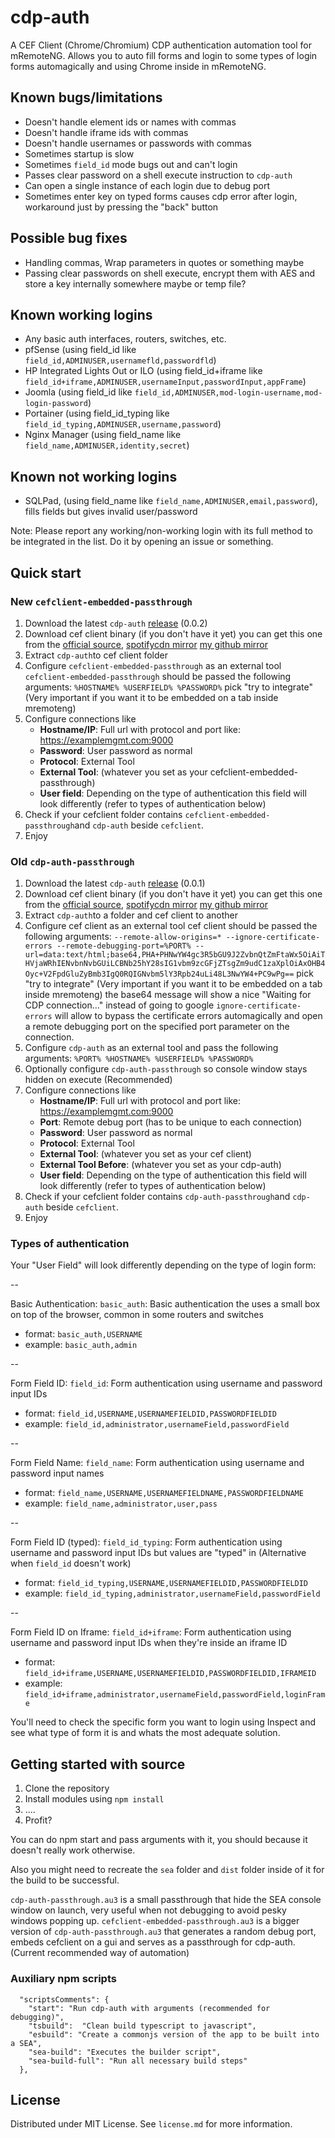 # cdp-auth

A CEF Client (Chrome/Chromium) CDP authentication automation tool for mRemoteNG. Allows you to auto fill forms and login to some types of login forms automagically and using Chrome inside in mRemoteNG.

## Known bugs/limitations
- Doesn't handle element ids or names with commas
- Doesn't handle iframe ids with commas
- Doesn't handle usernames or passwords with commas
- Sometimes startup is slow
- Sometimes `field_id` mode bugs out and can't login
- Passes clear password on a shell execute instruction to `cdp-auth`
- Can open a single instance of each login due to debug port
- Sometimes enter key on typed forms causes cdp error after login, workaround just by pressing the "back" button

## Possible bug fixes
- Handling commas, Wrap parameters in quotes or something maybe
- Passing clear passwords on shell execute, encrypt them with AES and store a key internally somewhere maybe or temp file?

## Known working logins

- Any basic auth interfaces, routers, switches, etc.
- pfSense (using field_id like `field_id,ADMINUSER,usernamefld,passwordfld`)
- HP Integrated Lights Out or ILO (using field_id+iframe like `field_id+iframe,ADMINUSER,usernameInput,passwordInput,appFrame`)
- Joomla (using field_id like `field_id,ADMINUSER,mod-login-username,mod-login-password`)
- Portainer (using field_id_typing like `field_id_typing,ADMINUSER,username,password`)
- Nginx Manager (using field_name like `field_name,ADMINUSER,identity,secret`)

## Known not working logins

- SQLPad, (using field_name like `field_name,ADMINUSER,email,password`), fills fields but gives invalid user/password

Note: Please report any working/non-working login with its full method to be integrated in the list. Do it by opening an issue or something.

## Quick start

### New `cefclient-embedded-passthrough`
1. Download the latest `cdp-auth` [release](https://github.com/supermarsx/cdp-auth/releases) (0.0.2)
2. Download cef client binary (if you don't have it yet) you can get this one from the [official source](https://github.com/chromiumembedded/cef), [spotifycdn mirror](https://github.com/chromiumembedded/cef) [my github mirror](https://github.com/supermarsx/mirror-cef_binary_155.3.13)
3. Extract `cdp-auth`to cef client folder
4. Configure `cefclient-embedded-passthrough` as an external tool 
    `cefclient-embedded-passthrough` should be passed the following arguments: 
    `%HOSTNAME% %USERFIELD% %PASSWORD%`
    pick "try to integrate" (Very important if you want it to be embedded on a tab inside mremoteng)    
5. Configure connections like
    - **Hostname/IP**: Full url with protocol and port like: https://examplemgmt.com:9000
    - **Password**: User password as normal   
    - **Protocol**: External Tool   
    - **External Tool**: (whatever you set as your cefclient-embedded-passthrough)  
    - **User field**: Depending on the type of authentication this field will look differently (refer to types of authentication below)   
6. Check if your cefclient folder contains `cefclient-embedded-passthrough`and `cdp-auth` beside `cefclient`.
7. Enjoy

### Old `cdp-auth-passthrough`

1. Download the latest `cdp-auth` [release](https://github.com/supermarsx/cdp-auth/releases) (0.0.1)
2. Download cef client binary (if you don't have it yet) you can get this one from the [official source](https://github.com/chromiumembedded/cef), [spotifycdn mirror](https://github.com/chromiumembedded/cef) [my github mirror](https://github.com/supermarsx/mirror-cef_binary_155.3.13)
3. Extract `cdp-auth`to a folder and cef client to another
4. Configure cef client as an external tool 
    cef client should be passed the following arguments: 
    `--remote-allow-origins=* --ignore-certificate-errors --remote-debugging-port=%PORT% --url=data:text/html;base64,PHA+PHNwYW4gc3R5bGU9J2ZvbnQtZmFtaWx5OiAiTHVjaWRhIENvbnNvbGUiLCBNb25hY28sIG1vbm9zcGFjZTsgZm9udC1zaXplOiAxOHB4Oyc+V2FpdGluZyBmb3IgQ0RQIGNvbm5lY3Rpb24uLi48L3NwYW4+PC9wPg==`
    pick "try to integrate" (Very important if you want it to be embedded on a tab inside mremoteng)
    the base64 message will show a nice "Waiting for CDP connection..." instead of going to google
    `ignore-certificate-errors` will allow to bypass the certificate errors automagically and open a remote debugging port on the specified port parameter on the connection.
5. Configure `cdp-auth` as an external tool and pass the following arguments: `%PORT% %HOSTNAME% %USERFIELD% %PASSWORD%`
6. Optionally configure `cdp-auth-passthrough` so console window stays hidden on execute (Recommended)
7. Configure connections like
    - **Hostname/IP**: Full url with protocol and port like: https://examplemgmt.com:9000
    - **Port**: Remote debug port (has to be unique to each connection)   
    - **Password**: User password as normal   
    - **Protocol**: External Tool   
    - **External Tool**: (whatever you set as your cef client)   
    - **External Tool Before**: (whatever you set as your cdp-auth)   
    - **User field**: Depending on the type of authentication this field will look differently (refer to types of authentication below)
8. Check if your cefclient folder contains `cdp-auth-passthrough`and `cdp-auth` beside `cefclient`.
9. Enjoy
    
### Types of authentication
Your "User Field" will look differently depending on the type of login form:

--

Basic Authentication: `basic_auth`: Basic authentication the uses a small box on top of the browser, common in some routers and switches
- format: `basic_auth,USERNAME`
- example: `basic_auth,admin`

--

Form Field ID: `field_id`: Form authentication using username and password input IDs
- format: `field_id,USERNAME,USERNAMEFIELDID,PASSWORDFIELDID`
- example: `field_id,administrator,usernameField,passwordField`

--

Form Field Name: `field_name`: Form authentication using username and password input names
- format: `field_name,USERNAME,USERNAMEFIELDNAME,PASSWORDFIELDNAME`
- example: `field_name,administrator,user,pass`

--

Form Field ID (typed): `field_id_typing`: Form authentication using username and password input IDs but values are "typed" in (Alternative when `field_id` doesn't work)
- format: `field_id_typing,USERNAME,USERNAMEFIELDID,PASSWORDFIELDID`
- example: `field_id_typing,administrator,usernameField,passwordField`

--

Form Field ID on Iframe: `field_id+iframe`: Form authentication using username and password input IDs when they're inside an iframe ID
- format: `field_id+iframe,USERNAME,USERNAMEFIELDID,PASSWORDFIELDID,IFRAMEID`
- example: `field_id+iframe,administrator,usernameField,passwordField,loginFrame`


You'll need to check the specific form you want to login using Inspect and see what type of form it is and whats the most adequate solution.

## Getting started with source
1. Clone the repository
2. Install modules using ` npm install `
3. .…
4. Profit?

You can do npm start and pass arguments with it, you should because it doesn't really work otherwise.

Also you might need to recreate the `sea` folder and `dist` folder inside of it for the build to be successful.

`cdp-auth-passthrough.au3` is a small passthrough that hide the SEA console window on launch, very useful when not debugging to avoid pesky windows popping up.
`cefclient-embedded-passthrough.au3` is a bigger version of `cdp-auth-passthrough.au3` that generates a random debug port, embeds cefclient on a gui and serves as a passthrough for cdp-auth. (Current recommended way of automation)

### Auxiliary npm scripts
```
  "scriptsComments": {
    "start": "Run cdp-auth with arguments (recommended for debugging)",
    "tsbuild":  "Clean build typescript to javascript",
    "esbuild": "Create a commonjs version of the app to be built into a SEA",
    "sea-build": "Executes the builder script",
    "sea-build-full": "Run all necessary build steps"
  },
```

## License
Distributed under MIT License. See `license.md` for more information.
